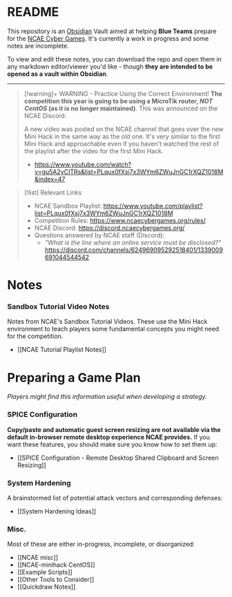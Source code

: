 # README

This repository is an [Obsidian](https://obsidian.md/) Vault aimed at helping **Blue Teams** prepare for the [NCAE Cyber Games](https://www.ncaecybergames.org). It's currently a work in progress and some notes are incomplete.

To view and edit these notes, you can download the repo and open them in any markdown editor/viewer you'd like - though **they are intended to be opened as a vault within Obsidian**.

---

> [!warning]+ WARNING - Practice Using the Correct Environment!
> **The competition this year is going to be using a MicroTik router, *NOT CentOS* (as it is no longer maintained)**. This was announced on the NCAE Discord.
>
> A new video was posted on the NCAE channel that goes over the new Mini Hack in the same way as the old one. It's very similar to the first Mini Hack and approachable even if you haven't watched the rest of the playlist after the video for the first Mini Hack.
> - https://www.youtube.com/watch?v=gu5A2yCITRs&list=PLqux0fXsj7x3WYm6ZWuJnGC1rXQZ1018M&index=47
> 

> [!list] Relevant Links
> - NCAE Sandbox Playlist: https://www.youtube.com/playlist?list=PLqux0fXsj7x3WYm6ZWuJnGC1rXQZ1018M
> - Competition Rules: https://www.ncaecybergames.org/rules/
> - NCAE Discord: https://discord.ncaecybergames.org/
> - Questions answered by NCAE staff (Discord):
> 	- *"What is the line where an online service must be disclosed?"* https://discord.com/channels/624969095292518401/1339009691044544542

# Notes

### Sandbox Tutorial Video Notes
Notes from NCAE's Sandbox Tutorial Videos. These use the Mini Hack environment to teach players some fundamental concepts you might need for the competition.
- [[NCAE Tutorial Playlist Notes]]

# Preparing a Game Plan
*Players might find this information useful when developing a strategy.*

### SPICE Configuration
**Copy/paste and automatic guest screen resizing are not available via the default in-browser remote desktop experience NCAE provides.** If you want these features, you should make sure you know how to set them up:
- [[SPICE Configuration - Remote Desktop Shared Clipboard and Screen Resizing]]

### System Hardening
A brainstormed list of potential attack vectors and corresponding defenses:
- [[System Hardening Ideas]]

### Misc.
Most of these are either in-progress, incomplete, or disorganized:
- [[NCAE misc]]
- [[NCAE-minihack CentOS]]
- [[Example Scripts]]
- [[Other Tools to Consider]]
- [[Quickdraw Notes]]